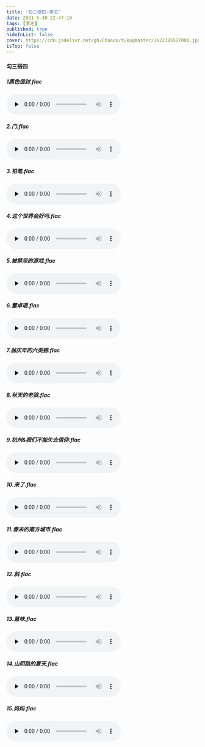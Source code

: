 ```yaml
---
title: '勾三搭四-李志'
date: 2021-5-30 22:47:10
tags: [李志]
published: true
hideInList: false
cover: https://cdn.jsdelivr.net/gh/Chaaoo/tuku@master/1622385527000.jpg
isTop: false
---
```

#### 勾三搭四

##### 1黑色信封.flac
<audio id="audio" controls="" preload="none">
      <source id="mp3" src="https://fodi.txca.ml//fodi/?file=/lizhi/勾三搭四/黑色信封.flac">
</audio>

##### 2.门.flac
<audio id="audio" controls="" preload="none">
      <source id="mp3" src="https://fodi.txca.ml//fodi/?file=/lizhi/勾三搭四/门.flac">
</audio>

##### 3.铅笔.flac
<audio id="audio" controls="" preload="none">
      <source id="mp3" src="https://fodi.txca.ml//fodi/?file=/lizhi/勾三搭四/铅笔.flac">
</audio>

##### 4.这个世界会好吗.flac
<audio id="audio" controls="" preload="none">
      <source id="mp3" src="https://fodi.txca.ml//fodi/?file=/lizhi/勾三搭四/这个世界会好吗.flac">
</audio>

##### 5.被禁忌的游戏.flac
<audio id="audio" controls="" preload="none">
      <source id="mp3" src="https://fodi.txca.ml//fodi/?file=/lizhi/勾三搭四/被禁忌的游戏.flac">
</audio>

##### 6.董卓瑶.flac
<audio id="audio" controls="" preload="none">
      <source id="mp3" src="https://fodi.txca.ml//fodi/?file=/lizhi/勾三搭四/董卓瑶.flac">
</audio>

##### 7.翁庆年的六英镑.flac
<audio id="audio" controls="" preload="none">
      <source id="mp3" src="https://fodi.txca.ml//fodi/?file=/lizhi/勾三搭四/翁庆年的六英镑.flac">
</audio>

##### 8.秋天的老狼.flac
<audio id="audio" controls="" preload="none">
      <source id="mp3" src="https://fodi.txca.ml//fodi/?file=/lizhi/勾三搭四/秋天的老狼.flac">
</audio>

##### 9.杭州&我们不能失去信仰.flac
<audio id="audio" controls="" preload="none">
      <source id="mp3" src="https://fodi.txca.ml//fodi/?file=/lizhi/勾三搭四/杭州&我们不能失去信仰.flac">
</audio>

##### 10.来了.flac
<audio id="audio" controls="" preload="none">
      <source id="mp3" src="https://fodi.txca.ml//fodi/?file=/lizhi/勾三搭四/来了.flac">
</audio>

##### 11.春末的南方城市.flac
<audio id="audio" controls="" preload="none">
      <source id="mp3" src="https://fodi.txca.ml//fodi/?file=/lizhi/勾三搭四/春末的南方城市.flac">
</audio>

##### 12.斜.flac
<audio id="audio" controls="" preload="none">
      <source id="mp3" src="https://fodi.txca.ml//fodi/?file=/lizhi/勾三搭四/斜.flac">
</audio>

##### 13.意味.flac
<audio id="audio" controls="" preload="none">
      <source id="mp3" src="https://fodi.txca.ml//fodi/?file=/lizhi/勾三搭四/意味.flac">
</audio>

##### 14.山阴路的夏天.flac
<audio id="audio" controls="" preload="none">
      <source id="mp3" src="https://fodi.txca.ml//fodi/?file=/lizhi/勾三搭四/山阴路的夏天.flac">
</audio>

##### 15.妈妈.flac
<audio id="audio" controls="" preload="none">
      <source id="mp3" src="https://fodi.txca.ml//fodi/?file=/lizhi/勾三搭四/妈妈.flac>
</audio>

##### 16.墙上的向日葵.flac
<audio id="audio" controls="" preload="none">
      <source id="mp3" src="https://fodi.txca.ml//fodi/?file=/lizhi/勾三搭四/墙上的向日葵.flac">
</audio>

##### 17.和你在一起.flac
<audio id="audio" controls="" preload="none">
      <source id="mp3" src="https://fodi.txca.ml//fodi/?file=/lizhi/勾三搭四/和你在一起.flac">
</audio>

##### 18.你的早晨&天空之城&暧昧.flac
<audio id="audio" controls="" preload="none">
      <source id="mp3" src="https://fodi.txca.ml//fodi/?file=/lizhi/勾三搭四/你的早晨&天空之城&暧昧.flac">
</audio>

##### 19.下雨.flac
<audio id="audio" controls="" preload="none">
      <source id="mp3" src="https://fodi.txca.ml//fodi/?file=/lizhi/勾三搭四/下雨.flac">
</audio>

##### 20.1990年的春天.flac
<audio id="audio" controls="" preload="none">
      <source id="mp3" src="https://fodi.txca.ml//fodi/?file=/lizhi/勾三搭四/1990年的春天.flac">
</audio>

如有侵权，发邮件，直接删除